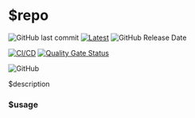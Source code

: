 # $repo
![GitHub last commit](https://img.shields.io/github/last-commit/heitorpolidoro/$repo)
[![Latest](https://img.shields.io/github/release/heitorpolidoro/$repo.svg?label=latest)](https://github.com/heitorpolidoro/$repo/releases/latest)
![GitHub Release Date](https://img.shields.io/github/release-date/heitorpolidoro/$repo)

[![CI/CD](https://github.com/heitorpolidoro/$repo/actions/workflows/ci_cd.yml/badge.svg)](https://github.com/heitorpolidoro/$repo/actions/workflows/ci_cd.yml)
[![Quality Gate Status](https://sonarcloud.io/api/project_badges/measure?project=heitorpolidoro_$repo&metric=alert_status)](https://sonarcloud.io/summary/new_code?id=heitorpolidoro_$repo)

![GitHub](https://img.shields.io/github/license/heitorpolidoro/$repo)

$description

### $usage
